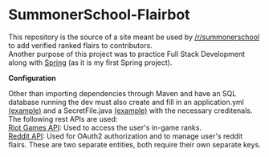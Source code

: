 # SummonerSchool-Flairbot

This repository is the source of a site meant be used by [/r/summonerschool](https://reddit.com/r/summonerschool) to add verified ranked flairs to contributors.  
Another purpose of this project was to practice Full Stack Development along with [Spring](https://spring.io/) (as it is my first Spring project).

**Configuration**

Other than importing dependencies through Maven and have an SQL database running the dev must also create and fill in an application.yml [(example)](https://github.com/thorasine/ssc-flairbot/blob/master/src/main/resources/application.yml.example) and a SecretFile.java [(example)](https://github.com/thorasine/ssc-flairbot/blob/master/src/main/java/ssc_flairbot/SecretFile.java.example) with the necessary creditenals.  
The following rest APIs are used:  
[Riot Games API](https://developer.riotgames.com/): Used to access the user's in-game ranks.  
[Reddit API](https://www.reddit.com/dev/api/):      Used for OAuth2 authorization and to manage user's reddit flairs. These are two separate entities, both require their own separate keys.  



